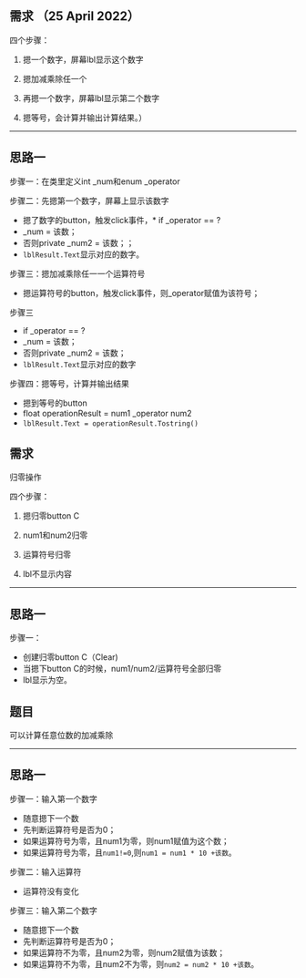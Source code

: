 
## 需求 （25 April 2022）
四个步骤：
1. 摁一个数字，屏幕lbl显示这个数字

2. 摁加减乘除任一个

3. 再摁一个数字，屏幕lbl显示第二个数字

4. 摁等号，会计算并输出计算结果。）
****

## 思路一
步骤一：在类里定义int _num和enum _operator

步骤二：先摁第一个数字，屏幕上显示该数字
* 摁了数字的button，触发click事件，* if _operator == ?
* _num = 该数；
* 否则private _num2 = 该数；；
* `lblResult.Text`显示对应的数字。

步骤三：摁加减乘除任一一个运算符号
* 摁运算符号的button，触发click事件，则_operator赋值为该符号；

步骤三
* if _operator == ?
* _num = 该数；
* 否则private _num2 = 该数；
* `lblResult.Text`显示对应的数字

步骤四：摁等号，计算并输出结果
* 摁到等号的button
* float operationResult = num1 _operator num2
* `lblResult.Text = operationResult.Tostring()`



## 需求
归零操作

四个步骤：
1. 摁归零button C

2. num1和num2归零

3. 运算符号归零

4. lbl不显示内容
****

## 思路一
步骤一：
* 创建归零button C（Clear)
* 当摁下button C的时候，num1/num2/运算符号全部归零
* lbl显示为空。




## 题目
可以计算任意位数的加减乘除
****

## 思路一
步骤一：输入第一个数字
* 随意摁下一个数
* 先判断运算符号是否为0；
* 如果运算符号为零，且num1为零，则num1赋值为这个数；
* 如果运算符号为零，且`num1!=0`,则`num1 = num1 * 10 +该数`。

步骤二：输入运算符
* 运算符没有变化

步骤三：输入第二个数字
* 随意摁下一个数
* 先判断运算符号是否为0；
* 如果运算符不为零，且num2为零，则num2赋值为该数；
* 如果运算符不为零，且num2不为零，则`num2 = num2 * 10 +该数`。



